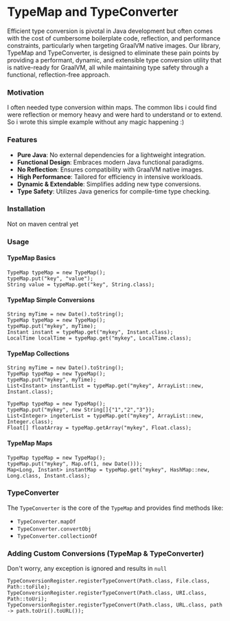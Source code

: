 # TypeMap and TypeConverter

Efficient type conversion is pivotal in Java development but often comes with the cost of cumbersome boilerplate code,
reflection, and performance constraints, particularly when targeting GraalVM native images. Our library, TypeMap and
TypeConverter, is designed to eliminate these pain points by providing a performant, dynamic, and extensible type
conversion utility that is native-ready for GraalVM, all while maintaining type safety through a functional,
reflection-free approach.

### Motivation

I often needed type conversion within maps.
The common libs i could find were reflection or memory heavy and were hard to understand or to extend. So i wrote this
simple example without any magic happening :)

### Features

- **Pure Java**: No external dependencies for a lightweight integration.
- **Functional Design**: Embraces modern Java functional paradigms.
- **No Reflection**: Ensures compatibility with GraalVM native images.
- **High Performance**: Tailored for efficiency in intensive workloads.
- **Dynamic & Extendable**: Simplifies adding new type conversions.
- **Type Safety**: Utilizes Java generics for compile-time type checking.

### Installation

Not on maven central yet

### Usage

#### TypeMap Basics

```
TypeMap typeMap = new TypeMap();
typeMap.put("key", "value");
String value = typeMap.get("key", String.class);
```

#### TypeMap Simple Conversions

```
String myTime = new Date().toString();
TypeMap typeMap = new TypeMap();
typeMap.put("mykey", myTime);
Instant instant = typeMap.get("mykey", Instant.class);
LocalTime localTime = typeMap.get("mykey", LocalTime.class);
```

#### TypeMap Collections

```
String myTime = new Date().toString();
TypeMap typeMap = new TypeMap();
typeMap.put("mykey", myTime);
List<Instant> instantList = typeMap.get("mykey", ArrayList::new, Instant.class);
```

```
TypeMap typeMap = new TypeMap();
typeMap.put("mykey", new String[]{"1","2","3"});
List<Integer> ingeterList = typeMap.get("mykey", ArrayList::new, Integer.class);
Float[] floatArray = typeMap.getArray("mykey", Float.class);
```

#### TypeMap Maps

```
TypeMap typeMap = new TypeMap();
typeMap.put("mykey", Map.of(1, new Date()));
Map<Long, Instant> instantMap = typeMap.get("mykey", HashMap::new, Long.class, Instant.class);
```

### TypeConverter

The `TypeConverter` is the core of the `TypeMap` and provides find methods like:

* `TypeConverter.mapOf`
* `TypeConverter.convertObj`
* `TypeConverter.collectionOf`

### Adding Custom Conversions (TypeMap & TypeConverter)

Don't worry, any exception is ignored and results in `null`

```
TypeConversionRegister.registerTypeConvert(Path.class, File.class, Path::toFile);
TypeConversionRegister.registerTypeConvert(Path.class, URI.class, Path::toUri);
TypeConversionRegister.registerTypeConvert(Path.class, URL.class, path -> path.toUri().toURL());
```
